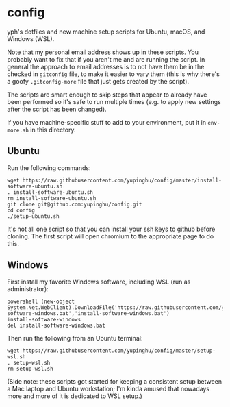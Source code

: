 # config

yph's dotfiles and new machine setup scripts for Ubuntu, macOS, and Windows (WSL).

Note that my personal email address shows up in these scripts. You probably want to fix that if you
aren't me and are running the script. In general the approach to email addresses is to not have them
be in the checked in `gitconfig` file, to make it easier to vary them (this is why there's a goofy
`.gitconfig-more` file that just gets created by the script).

The scripts are smart enough to skip steps that appear to already have been performed so it's safe
to run multiple times (e.g. to apply new settings after the script has been changed).

If you have machine-specific stuff to add to your environment, put it in `env-more.sh` in this
directory.

## Ubuntu

Run the following commands:
```
wget https://raw.githubusercontent.com/yupinghu/config/master/install-software-ubuntu.sh
. install-software-ubuntu.sh
rm install-software-ubuntu.sh
git clone git@github.com:yupinghu/config.git
cd config
./setup-ubuntu.sh
```

It's not all one script so that you can install your ssh keys to github before cloning. The first
script will open chromium to the appropriate page to do this.

## Windows

First install my favorite Windows software, including WSL (run as administrator):
```
powershell (new-object System.Net.WebClient).DownloadFile('https://raw.githubusercontent.com/yupinghu/config/master/install-software-windows.bat','install-software-windows.bat')
install-software-windows
del install-software-windows.bat
```

Then run the following from an Ubuntu terminal:
```
wget https://raw.githubusercontent.com/yupinghu/config/master/setup-wsl.sh
. setup-wsl.sh
rm setup-wsl.sh
```

(Side note: these scripts got started for keeping a consistent setup between a Mac laptop and Ubuntu
workstation; I'm kinda amused that nowadays more and more of it is dedicated to WSL setup.)
